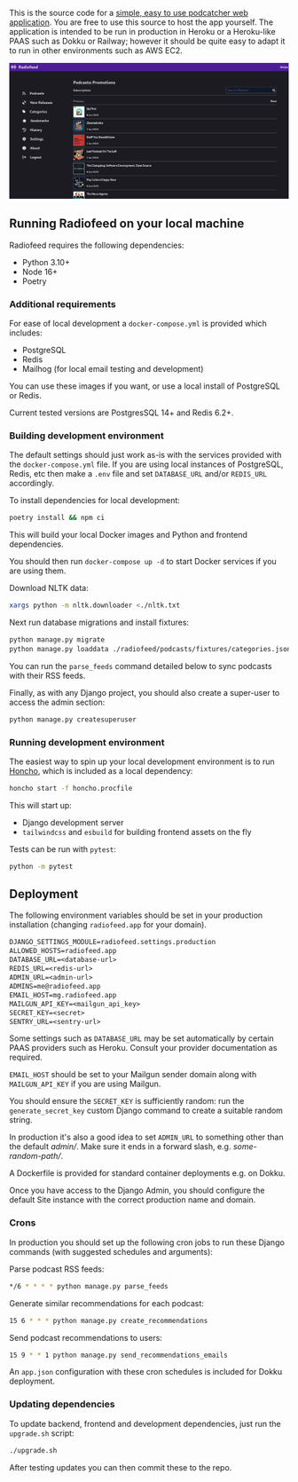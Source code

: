 This is the source code for a [simple, easy to use podcatcher web application](https://radiofeed.app). You are free to use this source to host the app yourself. The application is intended to be run in production in Heroku or a Heroku-like PAAS such as Dokku or Railway; however it should be quite easy to adapt it to run in other environments such as AWS EC2.

![desktop](/screenshots/desktop.png?raw=True)

## Running Radiofeed on your local machine

Radiofeed requires the following dependencies:

* Python 3.10+
* Node 16+
* Poetry

### Additional requirements

For ease of local development a `docker-compose.yml` is provided which includes:

* PostgreSQL
* Redis
* Mailhog (for local email testing and development)

You can use these images if you want, or use a local install of PostgreSQL or Redis.

Current tested versions are PostgresSQL 14+ and Redis 6.2+.

### Building development environment

The default settings should just work as-is with the services provided with the `docker-compose.yml` file. If you are using local instances of PostgreSQL, Redis, etc then make a `.env` file and set `DATABASE_URL` and/or `REDIS_URL` accordingly.

To install dependencies for local development:

```bash
poetry install && npm ci
```

This will build your local Docker images and Python and frontend dependencies.

You should then run `docker-compose up -d` to start Docker services if you are using them.

Download NLTK data:

```bash
xargs python -m nltk.downloader <./nltk.txt
```

Next run database migrations and install fixtures:

```bash
python manage.py migrate
python manage.py loaddata ./radiofeed/podcasts/fixtures/categories.json.gz ./radiofeed/podcasts/fixtures/podcasts.json.gz
```

You can run the `parse_feeds` command detailed below to sync podcasts with their RSS feeds.

Finally, as with any Django project, you should also create a super-user to access the admin section:

```bash
python manage.py createsuperuser
```

### Running development environment

The easiest way to spin up your local development environment is to run [Honcho](https://honcho.readthedocs.io/), which is included as a local dependency:

```bash
honcho start -f honcho.procfile
```

This will start up:

* Django development server
* `tailwindcss` and `esbuild` for building frontend assets on the fly

Tests can be run with `pytest`:

```bash
python -m pytest
```

## Deployment

The following environment variables should be set in your production installation (changing `radiofeed.app` for your domain).

```
DJANGO_SETTINGS_MODULE=radiofeed.settings.production
ALLOWED_HOSTS=radiofeed.app
DATABASE_URL=<database-url>
REDIS_URL=<redis-url>
ADMIN_URL=<admin-url>
ADMINS=me@radiofeed.app
EMAIL_HOST=mg.radiofeed.app
MAILGUN_API_KEY=<mailgun_api_key>
SECRET_KEY=<secret>
SENTRY_URL=<sentry-url>
```

Some settings such as `DATABASE_URL` may be set automatically by certain PAAS providers such as Heroku. Consult your provider documentation as required.

`EMAIL_HOST` should be set to your Mailgun sender domain along with `MAILGUN_API_KEY` if you are using Mailgun.

You should ensure the `SECRET_KEY` is sufficiently random: run the `generate_secret_key` custom Django command to create a suitable random string.

In production it's also a good idea to set `ADMIN_URL` to something other than the default _admin/_. Make sure it ends in a forward slash, e.g. _some-random-path/_.

A Dockerfile is provided for standard container deployments e.g. on Dokku.

Once you have access to the Django Admin, you should configure the default Site instance with the correct production name and domain.

### Crons

In production you should set up the following cron jobs to run these Django commands (with suggested schedules and arguments):

Parse podcast RSS feeds:

```bash
*/6 * * * * python manage.py parse_feeds
```

Generate similar recommendations for each podcast:

```bash
15 6 * * * python manage.py create_recommendations
```

Send podcast recommendations to users:

```bash
15 9 * * 1 python manage.py send_recommendations_emails
```

An `app.json` configuration with these cron schedules is included for Dokku deployment.

### Updating dependencies

To update backend, frontend and development dependencies, just run the `upgrade.sh` script:

```bash
./upgrade.sh
```

After testing updates you can then commit these to the repo.
